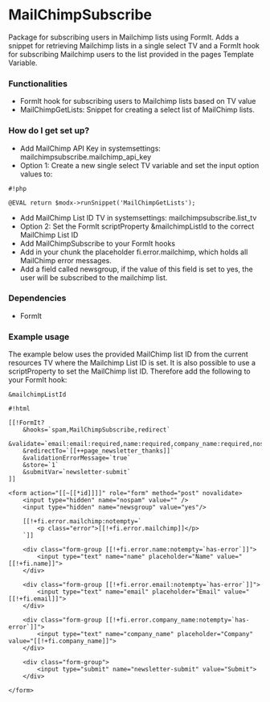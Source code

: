 # MailChimpSubscribe #

Package for subscribing users in Mailchimp lists using FormIt. Adds a snippet for retrieving Mailchimp lists in a single select TV and a FormIt hook for subscribing Mailchimp users to the list provided in the pages Template Variable.

### Functionalities ###

* FormIt hook for subscribing users to Mailchimp lists based on TV value
* MailChimpGetLists: Snippet for creating a select list of MailChimp lists.

### How do I get set up? ###

* Add MailChimp API Key in systemsettings: mailchimpsubscribe.mailchimp_api_key
* Option 1: Create a new single select TV variable and set the input option values to:    
    
```
#!php

@EVAL return $modx->runSnippet('MailChimpGetLists');
```
* Add MailChimp List ID TV in systemsettings: mailchimpsubscribe.list_tv
* Option 2: Set the FormIt scriptProperty &mailchimpListId to the correct MailChimp List ID
* Add MailChimpSubscribe to your FormIt hooks
* Add in your chunk the placeholder fi.error.mailchimp, which holds all MailChimp error messages.
* Add a field called newsgroup, if the value of this field is set to yes, the user will be subscribed to the mailchimp list.

### Dependencies ###

* FormIt


### Example usage ###
The example below uses the provided MailChimp list ID from the current resources TV where the Mailchimp List ID is set. It is also possible to use a scriptProperty to set the MailChimp list ID. Therefore add the following to your FormIt hook:
```
&mailchimpListId
```

```
#!html

[[!FormIt?
    &hooks=`spam,MailChimpSubscribe,redirect`
    &validate=`email:email:required,name:required,company_name:required,nospam:blank`
    &redirectTo=`[[++page_newsletter_thanks]]`
    &validationErrorMessage=`true`
    &store=`1`
    &submitVar=`newsletter-submit`
]]
        
<form action="[[~[[*id]]]]" role="form" method="post" novalidate>
    <input type="hidden" name="nospam" value="" />
    <input type="hidden" name="newsgroup" value="yes"/>
    
    [[!+fi.error.mailchimp:notempty=`
        <p class="error">[[!+fi.error.mailchimp]]</p>
    `]]
           
    <div class="form-group [[!+fi.error.name:notempty=`has-error`]]">
        <input type="text" name="name" placeholder="Name" value="[[!+fi.name]]">
    </div>
        
    <div class="form-group [[!+fi.error.email:notempty=`has-error`]]">
        <input type="text" name="email" placeholder="Email" value="[[!+fi.email]]">
    </div>
    
    <div class="form-group [[!+fi.error.company_name:notempty=`has-error`]]">
        <input type="text" name="company_name" placeholder="Company" value="[[!+fi.company_name]]">
    </div>
    
    <div class="form-group">
        <input type="submit" name="newsletter-submit" value="Submit">
    </div>
        
</form>
```